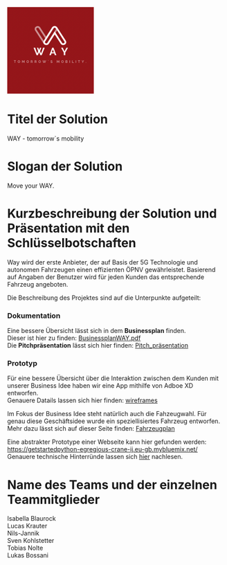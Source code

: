 <img src="./documents/pictures/Bild von iOS.png" alt="drawing" width="200"/> 

# Titel der Solution
WAY - tomorrow`s mobility

# Slogan der Solution
Move your WAY.

# Kurzbeschreibung der Solution und Präsentation mit den Schlüsselbotschaften
Way wird der erste Anbieter, der auf Basis der 5G Technologie und autonomen Fahrzeugen einen effizienten ÖPNV gewährleistet. Basierend auf Angaben der Benutzer wird für jeden Kunden das entsprechende Fahrzeug angeboten.

Die Beschreibung des Projektes sind auf die Unterpunkte aufgeteilt:
### Dokumentation
Eine bessere Übersicht lässt sich in dem **Businessplan** finden.  
Dieser ist hier zu finden: [BusinessplanWAY.pdf](https://github.com/WAY-tomorrows-mobility/mesh-hackathon-way/blob/main/documents/BusinessplanWAY.pdf)   
Die **Pitchpräsentation** lässt sich hier finden: [Pitch_präsentation](https://github.com/WAY-tomorrows-mobility/mesh-hackathon-way/blob/main/documents/Pitch_pr%C3%A4sentation.pdf)

### Prototyp
Für eine bessere Übersicht über die Interaktion zwischen dem Kunden mit unserer Business Idee haben wir eine App mithilfe von Adboe XD entworfen.  
Genauere Datails lassen sich hier finden: [wireframes](https://github.com/WAY-tomorrows-mobility/mesh-hackathon-way/tree/main/documents/wireframes)

Im Fokus der Business Idee steht natürlich auch die Fahzeugwahl. Für genau diese Geschäftsidee wurde ein speziellisiertes Fahrzeug entworfen.
Mehr dazu lässt sich auf dieser Seite finden: [Fahrzeugplan](https://github.com/WAY-tomorrows-mobility/mesh-hackathon-way/blob/main/documents/README.md)

Eine abstrakter Prototype einer Webseite kann hier gefunden werden: https://getstartedpython-egregious-crane-ij.eu-gb.mybluemix.net/  
Genauere technische Hinterründe lassen sich [hier](https://github.com/WAY-tomorrows-mobility/mesh-hackathon-way/blob/main/codebase/README.md) nachlesen.

# Name des Teams und der einzelnen Teammitglieder
Isabella Blaurock  
Lucas Krauter  
Nils-Jannik  
Sven Kohlstetter  
Tobias Nolte  
Lukas Bossani  

